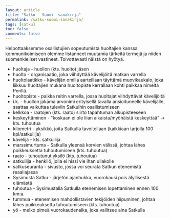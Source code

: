 ```yaml
---
layout: article
title: "Satku - Suomi -sanakirja"
permalink: /satku-suomi-sanakirja/
tags: [satku]
toc: false
comments: false
---
```


Helpottaaksemme osallistujien sopeutumista huoltajien kanssa
kommunikoimiseen olemme listanneet muutamia tärkeitä termejä ja niiden
suomenkieliset vastineet. Toivottavasti näistä on hyötyä.

- huoltaja - huollon (kts. huolto) jäsen
- huolto - organisaatio, joka viihdyttää kävelijöitä matkan varrella
- huoltolaatikko - kävelijän omilla aarteillaan täyttämä muovikaukalo,
  joka liikkuu huoltajien mukana huoltopiste kerrallaan kohti paikkaa
  nimeltä Perillä.
- huoltopiste - paikka reitin varrella, jossa huoltajat viihdyttävät
  kävelijöitä
- i.k. - huollon jakama arvonimi erityisellä tavalla ansioituneelle
  kävelijälle, saattaa vaikuttaa tuleviin Satkuihin osallistumiseen
- kelkkoa - raatojen (kts. raato) siirto tapahtuman alkupisteeseen
- keskeyttäminen - "koskaan ei ole liian aikaista/myöhäistä
  keskeyttää" -\> kts. tuhoutua
- kilometri - yksikkö, joita Satkulla tavoitellaan (kaikkiaan tarjolla
  100 kpl/satkuilija)
- kävelijä - kts. satkuilija
- marssimurtuma - Satkulla yleensä korvien välissä, johtaa lähes
  poikkeuksetta tuhoutumiseen (kts. tuhoutua)
- raato - tuhoutunut yksilö (kts. tuhoutua)
- satkuilija - henkilö, jolla ei hissi vie ihan ullakolle
- satkuseuranta - sivusto, jossa voi seurata Satkun etenemistä
  reaaliajassa
- Sysimusta Satku - järjetön ajanhukka, vuorokausi pois älyllisestä
  elämästä
- tuhoutua - Sysimustalla Satkulla etenemisen lopettaminen ennen 100
  km:a.
- tummua - etenemisen mahdollistavien tekijöiden hiipuminen, johtaa
  lähes poikkeuksetta tuhoutumiseen (kts. tuhoutua)
- yö - melko pimeä vuorokaudenaika, joka vallitsee aina Satkulla
